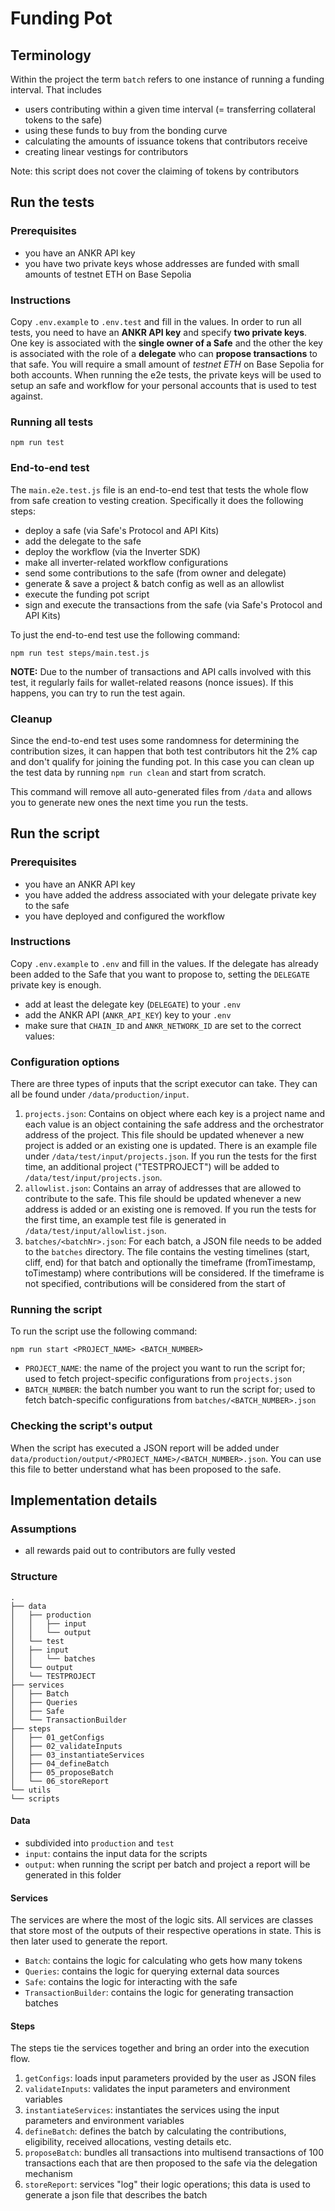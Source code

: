 # Funding Pot

## Terminology

Within the project the term `batch` refers to one instance of running a funding interval. That includes

- users contributing within a given time interval (= transferring collateral tokens to the safe)
- using these funds to buy from the bonding curve
- calculating the amounts of issuance tokens that contributors receive
- creating linear vestings for contributors

Note: this script does not cover the claiming of tokens by contributors

## Run the tests

### Prerequisites

- you have an ANKR API key
- you have two private keys whose addresses are funded with small amounts of testnet ETH on Base Sepolia

### Instructions

Copy `.env.example` to `.env.test` and fill in the values. In order to run all tests, you need to have an **ANKR API key** and specify **two private keys**. One key is associated with the **single owner of a Safe** and the other the key is associated with the role of a **delegate** who can **propose transactions** to that safe. You will require a small amount of _testnet ETH_ on Base Sepolia for both accounts. When running the e2e tests, the private keys will be used to setup an safe and workflow for your personal accounts that is used to test against.

### Running all tests

`npm run test`

### End-to-end test

The `main.e2e.test.js` file is an end-to-end test that tests the whole flow from safe creation to vesting creation. Specifically it does the following steps:

- deploy a safe (via Safe's Protocol and API Kits)
- add the delegate to the safe
- deploy the workflow (via the Inverter SDK)
- make all inverter-related workflow configurations
- send some contributions to the safe (from owner and delegate)
- generate & save a project & batch config as well as an allowlist
- execute the funding pot script
- sign and execute the transactions from the safe (via Safe's Protocol and API Kits)

To just the end-to-end test use the following command:

`npm run test steps/main.test.js`

**NOTE:** Due to the number of transactions and API calls involved with this test, it regularly fails for wallet-related reasons (nonce issues). If this happens, you can try to run the test again.

### Cleanup

Since the end-to-end test uses some randomness for determining the contribution sizes, it can happen that both test contributors hit the 2% cap and don't qualify for joining the funding pot. In this case you can clean up the test data by running `npm run clean` and start from scratch.

This command will remove all auto-generated files from `/data` and allows you to generate new ones the next time you run the tests.

## Run the script

### Prerequisites

- you have an ANKR API key
- you have added the address associated with your delegate private key to the safe
- you have deployed and configured the workflow

### Instructions

Copy `.env.example` to `.env` and fill in the values. If the delegate has already been added to the Safe that you want to propose to, setting the `DELEGATE` private key is enough.

- add at least the delegate key (`DELEGATE`) to your `.env`
- add the ANKR API (`ANKR_API_KEY`) key to your `.env`
- make sure that `CHAIN_ID` and `ANKR_NETWORK_ID` are set to the correct values:

### Configuration options

There are three types of inputs that the script executor can take. They can all be found under `/data/production/input`.

1. `projects.json`: Contains on object where each key is a project name and each value is an object containing the safe address and the orchestrator address of the project. This file should be updated whenever a new project is added or an existing one is updated. There is an example file under `/data/test/input/projects.json`. If you run the tests for the first time, an additional project ("TESTPROJECT") will be added to `/data/test/input/projects.json`.
2. `allowlist.json`: Contains an array of addresses that are allowed to contribute to the safe. This file should be updated whenever a new address is added or an existing one is removed. If you run the tests for the first time, an example test file is generated in `/data/test/input/allowlist.json`.
3. `batches/<batchNr>.json`: For each batch, a JSON file needs to be added to the `batches` directory. The file contains the vesting timelines (start, cliff, end) for that batch and optionally the timeframe (fromTimestamp, toTimestamp) where contributions will be considered. If the timeframe is not specified, contributions will be considered from the start of

### Running the script

To run the script use the following command:

`npm run start <PROJECT_NAME> <BATCH_NUMBER>`

- `PROJECT_NAME`: the name of the project you want to run the script for; used to fetch project-specific configurations from `projects.json`
- `BATCH_NUMBER`: the batch number you want to run the script for; used to fetch batch-specific configurations from `batches/<BATCH_NUMBER>.json`

### Checking the script's output

When the script has executed a JSON report will be added under `data/production/output/<PROJECT_NAME>/<BATCH_NUMBER>.json`. You can use this file to better understand what has been proposed to the safe.

## Implementation details

### Assumptions

- all rewards paid out to contributors are fully vested

### Structure

```
.
├── data
│   ├── production
│   │   ├── input
│   │   └── output
│   └── test
│   ├── input
│   │   └── batches
│   └── output
│   └── TESTPROJECT
├── services
│   ├── Batch
│   ├── Queries
│   ├── Safe
│   └── TransactionBuilder
├── steps
│   ├── 01_getConfigs
│   ├── 02_validateInputs
│   ├── 03_instantiateServices
│   ├── 04_defineBatch
│   ├── 05_proposeBatch
│   └── 06_storeReport
└── utils
└── scripts
```

#### Data

- subdivided into `production` and `test`
- `input`: contains the input data for the scripts
- `output`: when running the script per batch and project a report will be generated in this folder

#### Services

The services are where the most of the logic sits. All services are classes that store most of the outputs of their respective operations in state. This is then later used to generate the report.

- `Batch`: contains the logic for calculating who gets how many tokens
- `Queries`: contains the logic for querying external data sources
- `Safe`: contains the logic for interacting with the safe
- `TransactionBuilder`: contains the logic for generating transaction batches

#### Steps

The steps tie the services together and bring an order into the execution flow.

1. `getConfigs`: loads input parameters provided by the user as JSON files
2. `validateInputs`: validates the input parameters and environment variables
3. `instantiateServices`: instantiates the services using the input parameters and environment variables
4. `defineBatch`: defines the batch by calculating the contributions, eligibility, received allocations, vesting details etc.
5. `proposeBatch`: bundles all transactions into multisend transactions of 100 transactions each that are then proposed to the safe via the delegation mechanism
6. `storeReport`: services "log" their logic operations; this data is used to generate a json file that describes the batch
